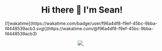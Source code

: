 <h1 align='center'>
Hi there 👋 I'm Sean!
</h1>
[![wakatime](https://wakatime.com/badge/user/f96a4df8-f9ef-45bc-9bba-f4448539acb3.svg)](https://wakatime.com/@f96a4df8-f9ef-45bc-9bba-f4448539acb3)

<p align='center'>
  <a href="https://www.linkedin.com/in/sarackal/">
    <img src="https://img.shields.io/badge/linkedin-%230077B5.svg?&style=for-the-badge&logo=linkedin&logoColor=white" />
  </a>&nbsp;&nbsp;
</p>

<!--
**ScribleSean/ScribleSean** is a ✨ _special_ ✨ repository because its `README.md` (this file) appears on your GitHub profile.

Here are some ideas to get you started:

- 🔭 I’m currently working on ...
- 🌱 I’m currently learning ...
- 👯 I’m looking to collaborate on ...
- 🤔 I’m looking for help with ...
- 💬 Ask me about ...
- 📫 How to reach me: ...
- 😄 Pronouns: ...
- ⚡ Fun fact: ...
-->
